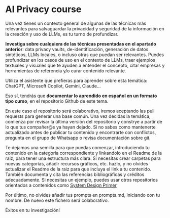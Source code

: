 # AI Privacy course

Una vez tienes un contexto general de algunas de las técnicas más relevantes para salvaguardar la privacidad y seguridad de la información en la creación y uso de LLMs, es tu turno de profundizar.

**Investiga sobre cualquiera de las técnicas presentadas en el apartado anterior**: data privacy vaults, de-identificación, generación de datos sintéticos, LLMs locales, o incluso otras que puedan ser relevantes. Puedes profundizar en los casos de uso en el contexto de LLMs, traer ejemplos textuales y visuales que te ayuden a entender el concepto, citar empresas y herramientas de referencia y/o curar contenido relevante.

Utiliza el asistente que prefieras para aprender sobre esta temática: ChatGPT, Microsoft Copilot, Gemini, Claude...

Eso sí, tendrás que **documentar lo aprendido en español en un formato tipo curso**, en el repositorio Github de este tema. 

En este caso el repositorio será colaborativo, iremos aceptando las pull requests para generar una base común. Una vez decidas la temática, comienza por revisar la última versión del repositorio y constrye a partir de lo que tus compañer@s ya hayan dejado. Si no sabes como mantenerte actualizado antes de publicar tu contenido y encontrarte con conflictos, pregunta en el grupo de Whatsapp o revisa documentación sobre git.

Te dejamos una semilla para que puedas comenzar, introduciendo tu contenido en la categoría correspondiente y linkandolo en el Readme de la raiz, para tener una estructura más clara. Si necesitas crear carpetas para nuevas categorías, añadir recursos gráficos, etc. hazlo, y no olvides actualizar el Readme de la raiz para que incluya el link a tu contenido. También documenta y cita las referencias bibliográficas y créditos adecuadamente. Si necesitas un ejemplo, puedes usar otros repositorios orientados a contenidos como [System Design Primer](https://github.com/donnemartin/system-design-primer)

Por último, no olvides añadir tus prompts en prompts.md, iniciando con tu nombre. De nuevo este fichero será colaborativo.

Éxitos en tu investigación!

